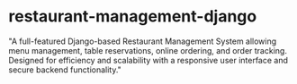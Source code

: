 # restaurant-management-django
"A full-featured Django-based Restaurant Management System allowing menu management, table reservations, online ordering, and order tracking. Designed for efficiency and scalability with a responsive user interface and secure backend functionality."
